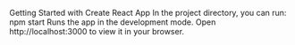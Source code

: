 Getting Started with Create React App
In the project directory, you can run:
npm start
Runs the app in the development mode.
Open http://localhost:3000 to view it in your browser.
